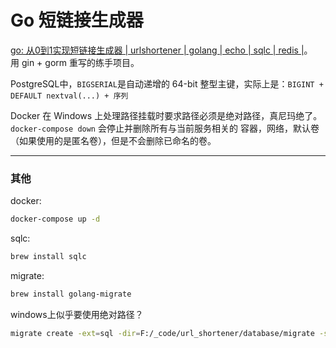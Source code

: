 # Go 短链接生成器

[go: 从0到1实现短链接生成器 | urlshortener | golang | echo | sqlc | redis |](https://www.bilibili.com/video/BV1Unz9YiETV)。  
用 gin + gorm 重写的练手项目。

PostgreSQL中，`BIGSERIAL`是自动递增的 64-bit 整型主键，实际上是：`BIGINT + DEFAULT nextval(...) + 序列`

Docker 在 Windows 上处理路径挂载时要求路径必须是绝对路径，真尼玛绝了。  
`docker-compose down` 会停止并删除所有与当前服务相关的 容器，网络，默认卷（如果使用的是匿名卷），但是不会删除已命名的卷。

---

### 其他

docker:
```bash
docker-compose up -d
```

sqlc:

```bash
brew install sqlc
```

migrate:

```bash
brew install golang-migrate
```

windows上似乎要使用绝对路径？
```bash
migrate create -ext=sql -dir=F:/_code/url_shortener/database/migrate -seq init_schema
```